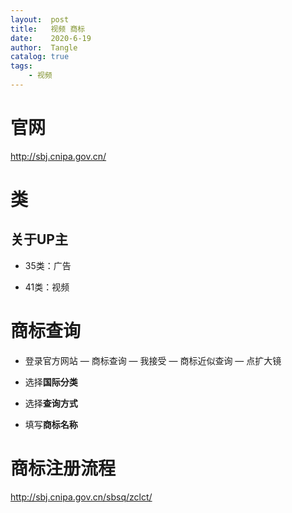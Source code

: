 ```yaml
---
layout:  post
title:   视频 商标
date:    2020-6-19
author:  Tangle
catalog: true
tags:
    - 视频
---
```


# 官网

<http://sbj.cnipa.gov.cn/>

# 类

## 关于UP主

- 35类：广告

- 41类：视频

# 商标查询

- 登录官方网站 — 商标查询 — 我接受 — 商标近似查询 — 点扩大镜

- 选择**国际分类**

- 选择**查询方式**

- 填写**商标名称**

# 商标注册流程

http://sbj.cnipa.gov.cn/sbsq/zclct/
